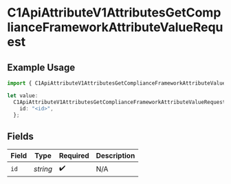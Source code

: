 # C1ApiAttributeV1AttributesGetComplianceFrameworkAttributeValueRequest

## Example Usage

```typescript
import { C1ApiAttributeV1AttributesGetComplianceFrameworkAttributeValueRequest } from "conductorone-sdk-typescript/sdk/models/operations";

let value:
  C1ApiAttributeV1AttributesGetComplianceFrameworkAttributeValueRequest = {
    id: "<id>",
  };
```

## Fields

| Field              | Type               | Required           | Description        |
| ------------------ | ------------------ | ------------------ | ------------------ |
| `id`               | *string*           | :heavy_check_mark: | N/A                |
